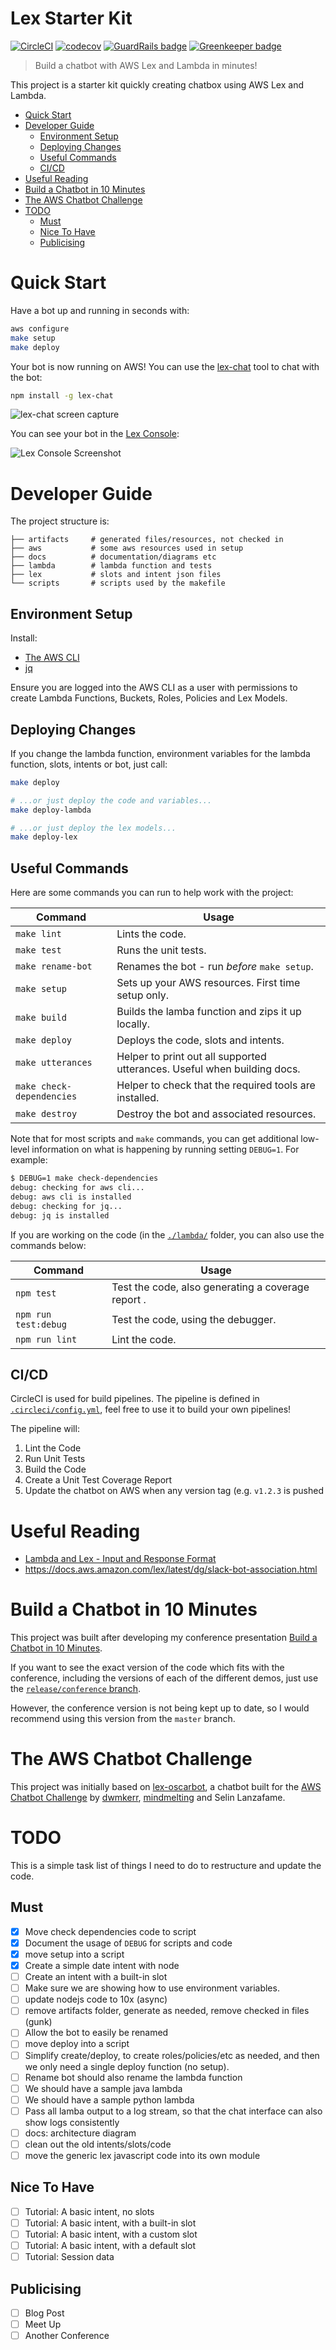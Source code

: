 # Lex Starter Kit

[![CircleCI](https://circleci.com/gh/dwmkerr/lex-starter-kit.svg?style=shield)](https://circleci.com/gh/dwmkerr/lex-starter-kit) [![codecov](https://codecov.io/gh/dwmkerr/lex-starter-kit/branch/master/graph/badge.svg)](https://codecov.io/gh/dwmkerr/lex-starter-kit) [![GuardRails badge](https://badges.production.guardrails.io/dwmkerr/lex-starter-kit.svg)](https://www.guardrails.io) [![Greenkeeper badge](https://badges.greenkeeper.io/dwmkerr/lex-starter-kit.svg)](https://greenkeeper.io/)

> Build a chatbot with AWS Lex and Lambda in minutes!

This project is a starter kit quickly creating chatbox using AWS Lex and Lambda.

<!-- vim-markdown-toc GFM -->

* [Quick Start](#quick-start)
* [Developer Guide](#developer-guide)
    * [Environment Setup](#environment-setup)
    * [Deploying Changes](#deploying-changes)
    * [Useful Commands](#useful-commands)
    * [CI/CD](#cicd)
* [Useful Reading](#useful-reading)
* [Build a Chatbot in 10 Minutes](#build-a-chatbot-in-10-minutes)
* [The AWS Chatbot Challenge](#the-aws-chatbot-challenge)
* [TODO](#todo)
    * [Must](#must)
    * [Nice To Have](#nice-to-have)
    * [Publicising](#publicising)

<!-- vim-markdown-toc -->

# Quick Start

Have a bot up and running in seconds with:

```bash
aws configure
make setup
make deploy
```

Your bot is now running on AWS! You can use the [lex-chat](https://github.com/dwmkerr/lex-chat) tool to chat with the bot:

```bash
npm install -g lex-chat
```

![lex-chat screen capture](./docs/lex-chat.gif)

You can see your bot in the [Lex Console](https://console.aws.amazon.com/lex/home):

![Lex Console Screenshot](./docs/lex-console.png)

# Developer Guide

The project structure is:

```
├── artifacts     # generated files/resources, not checked in
├── aws           # some aws resources used in setup
├── docs          # documentation/diagrams etc
├── lambda        # lambda function and tests
├── lex           # slots and intent json files
└── scripts       # scripts used by the makefile
``` 

## Environment Setup

Install:

- [The AWS CLI](https://aws.amazon.com/cli/)
- [jq](https://stedolan.github.io/jq/download/)

Ensure you are logged into the AWS CLI as a user with permissions to create Lambda Functions, Buckets, Roles, Policies and Lex Models.

## Deploying Changes

If you change the lambda function, environment variables for the lambda function, slots, intents or bot, just call:

```bash
make deploy

# ...or just deploy the code and variables...
make deploy-lambda

# ...or just deploy the lex models...
make deploy-lex
```

## Useful Commands

Here are some commands you can run to help work with the project:

| Command | Usage |
|---------|-------|
| `make lint` | Lints the code. |
| `make test` | Runs the unit tests. |
| `make rename-bot` | Renames the bot - run _before_ `make setup`. |
| `make setup` | Sets up your AWS resources. First time setup only. |
| `make build` | Builds the lamba function and zips it up locally. |
| `make deploy` | Deploys the code, slots and intents. |
| `make utterances` | Helper to print out all supported utterances. Useful when building docs. |
| `make check-dependencies` | Helper to check that the required tools are installed. |
| `make destroy` | Destroy the bot and associated resources. |

Note that for most scripts and `make` commands, you can get additional low-level information on what is happening by running setting `DEBUG=1`. For example:

```sh
$ DEBUG=1 make check-dependencies
debug: checking for aws cli...
debug: aws cli is installed
debug: checking for jq...
debug: jq is installed
```

If you are working on the code (in the [`./lambda/`](./lambda) folder, you can also use the commands below:

| Command | Usage |
|---------|-------|
| `npm test` | Test the code, also generating a coverage report .|
| `npm run test:debug` | Test the code, using the debugger. |
| `npm run lint` | Lint the code. |

## CI/CD

CircleCI is used for build pipelines. The pipeline is defined in [`.circleci/config.yml`](./circleci/config.yml), feel free to use it to build your own pipelines!

The pipeline will:

1. Lint the Code
2. Run Unit Tests
3. Build the Code
4. Create a Unit Test Coverage Report
5. Update the chatbot on AWS when any version tag (e.g. `v1.2.3` is pushed

# Useful Reading

- [Lambda and Lex - Input and Response Format](http://docs.aws.amazon.com/lex/latest/dg/lambda-input-response-format.html)
- https://docs.aws.amazon.com/lex/latest/dg/slack-bot-association.html

# Build a Chatbot in 10 Minutes

This project was built after developing my conference presentation [Build a Chatbot in 10 Minutes](https://www.slideshare.net/CodeOps/build-a-chatbot-in-ten-minutes-dave-kerr-serverless-summit).

If you want to see the exact version of the code which fits with the conference, including the versions of each of the different demos, just use the [`release/conference` branch](https://github.com/dwmkerr/lex-starter-kit/tree/release/conference).

However, the conference version is not being kept up to date, so I would recommend using this version from the `master` branch.

# The AWS Chatbot Challenge

This project was initially based on [lex-oscarbot](https://github.com/mindmelting/lex-oscarbot), a chatbot built for the [AWS Chatbot Challenge](https://aws.amazon.com/events/chatbot-challenge/) by [dwmkerr](https://github.com/dwmkerr), [mindmelting](https://github.com/mindmelting) and Selin Lanzafame.

# TODO

This is a simple task list of things I need to do to restructure and update the code.

## Must

- [x] Move check dependencies code to script
- [x] Document the usage of `DEBUG` for scripts and code
- [x] move setup into a script
- [x] Create a simple date intent with node
- [ ] Create an intent with a built-in slot
- [ ] Make sure we are showing how to use environment variables.
- [ ] update nodejs code to 10x (async)
- [ ] remove artifacts folder, generate as needed, remove checked in files (gunk)
- [ ] Allow the bot to easily be renamed
- [ ] move deploy into a script
- [ ] Simplify create/deploy, to create roles/policies/etc as needed, and then we only need a single deploy function (no setup).
- [ ] Rename bot should also rename the lambda function
- [ ] We should have a sample java lambda
- [ ] We should have a sample python lambda
- [ ] Pass all lamba output to a log stream, so that the chat interface can also show logs consistently
- [ ] docs: architecture diagram
- [ ] clean out the old intents/slots/code
- [ ] move the generic lex javascript code into its own module

## Nice To Have

- [ ] Tutorial: A basic intent, no slots
- [ ] Tutorial: A basic intent, with a built-in slot
- [ ] Tutorial: A basic intent, with a custom slot
- [ ] Tutorial: A basic intent, with a default slot
- [ ] Tutorial: Session data

## Publicising

- [ ] Blog Post
- [ ] Meet Up
- [ ] Another Conference
